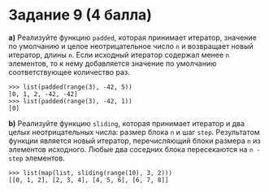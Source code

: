 # Задание 9 (4 балла)

**a)** Реализуйте функцию `padded`, которая принимает итератор, значение по
умолчанию и целое неотрицательное число `n` и возвращает новый итератор, длины
`n`. Если исходный итератор содержал менее `n` элементов, то к нему
добавляется значение по умолчанию соответствующее количество раз.

```
>>> list(padded(range(3), -42, 5))
[0, 1, 2, -42, -42]
>>> list(padded(range(3), -42, 1))
[0]
```

**b)** Реализуйте функцию `sliding`, которая принимает итератор и два целых
неотрицательных числа: размер блока `n` и шаг `step`. Результатом функции
является новый итератор, перечисляющий блоки размера `n` из элементов
исходного. Любые два соседних блока пересекаются на `n - step` элементов.

```
>>> list(map(list, sliding(range(10), 3, 2)))
[[0, 1, 2], [2, 3, 4], [4, 5, 6], [6, 7, 8]]
```
